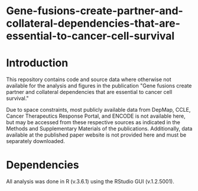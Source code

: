 # Gene-fusions-create-partner-and-collateral-dependencies-that-are-essential-to-cancer-cell-survival

# Introduction

This repository contains code and source data where otherwise not available for the analysis and figures in the publication "Gene fusions create partner and collateral dependencies that are essential to cancer cell survival."

Due to space constraints, most publicly available data from DepMap, CCLE, Cancer Therapeutics Response Portal, and ENCODE is not available here, but may be accessed from these respective sources as indicated in the Methods and Supplementary Materials of the publications. 
Additionally, data available at the published paper website is not provided here and must be separately downloaded.

# Dependencies

All analysis was done in R (v.3.6.1) using the RStudio GUI (v.1.2.5001).
